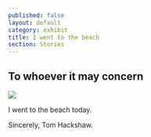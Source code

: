 ```yaml
---
published: false
layout: default
category: exhibit
title: I went to the beach
section: Stories
---
```


## To whoever it may concern
<img src="https://farm8.staticflickr.com/7629/16832427776_3dc636fbe5_o_d.jpg" >

I went to the beach today.

Sincerely,
Tom Hackshaw.
